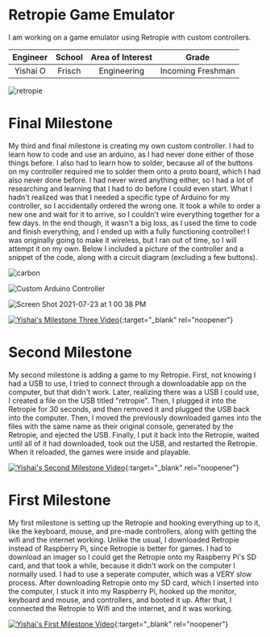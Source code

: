 ﻿# Retropie Game Emulator
I am working on a game emulator using Retropie with custom controllers.

| **Engineer** | **School** | **Area of Interest** | **Grade** |
|:--:|:--:|:--:|:--:|
| Yishai O | Frisch | Engineering | Incoming Freshman

![retropie](https://user-images.githubusercontent.com/87200931/125113420-a3b2b600-e0b6-11eb-86c2-c310786b610e.jpeg)
 
 
# Final Milestone
My third and final milestone is creating my own custom controller. I had to learn how to code and use an arduino, as I had never done either of those things before. I also had to learn how to solder, because all of the buttons on my controller required me to solder them onto a proto board, which I had also never done before. I had never wired anything either, so I had a lot of researching and learning that I had to do before I could even start. What I hadn't realized was that I needed a specific type of Arduino for my controller, so I accidentally ordered the wrong one. It took a while to order a new one and wait for it to arrive, so I couldn't wire everything together for a few days. In the end though, it wasn't a big loss, as I used the time to code and finish everything, and I ended up with a fully functioning controller! I was originally going to make it wireless, but I ran out of time, so I will attempt it on my own. Below I included a picture of the controller and a snippet of the code, along with a circuit diagram (excluding a few buttons).

![carbon](https://user-images.githubusercontent.com/87200931/126815258-028271ab-c74b-4342-9703-931f0e1926f0.png)


![Custom Arduino Controller](https://user-images.githubusercontent.com/87200931/126813439-331da317-6499-492a-a511-1cdc0fb86ab5.png)

![Screen Shot 2021-07-23 at 1 00 38 PM](https://user-images.githubusercontent.com/87200931/126816549-d1701c21-3a62-46ce-85bc-9959e759db91.png)


[![Yishai's Milestone Three Video](https://res.cloudinary.com/marcomontalbano/image/upload/v1626920891/video_to_markdown/images/youtube--88QBnu43oSg-c05b58ac6eb4c4700831b2b3070cd403.jpg)](https://youtu.be/88QBnu43oSg "Yishai's Milestone Three Video"){:target="_blank" rel="noopener"}

# Second Milestone
My second milestone is adding a game to my Retropie. First, not knowing I had a USB to use, I tried to connect through a downloadable app on the computer, but that didn't work. Later, realizing there was a USB I could use, I created a file on the USB titled "retropie". Then, I plugged it into the Retropie for 30 seconds, and then removed it and plugged the USB back into the computer. Then, I moved the previously downloaded games into the files with the same name as their original console, generated by the Retropie, and ejected the USB. Finally, I put it back into the Retropie, waited until all of it had downloaded, took out the USB, and restarted the Retropie. When it reloaded, the games were inside and playable.

[![Yishai's Second Milestone Video](https://res.cloudinary.com/marcomontalbano/image/upload/v1626375587/video_to_markdown/images/youtube--27X3TinS8Qs-c05b58ac6eb4c4700831b2b3070cd403.jpg)](https://youtu.be/27X3TinS8Qs "Yishai's Second Milestone Video"){:target="_blank" rel="noopener"}

# First Milestone
My first milestone is setting up the Retropie and hooking everything up to it, like the keyboard, mouse, and pre-made controllers, along with getting the wifi and the internet working. Unlike the usual, I downloaded Retropie instead of Raspberry Pi, since Retropie is better for games. I had to download an imager so I could get the Retropie onto my Raspberry Pi's SD card, and that took a while, because it didn't work on the computer I normally used. I had to use a seperate computer, which was a VERY slow process. After downloading Retropie onto my SD card, which I inserted into the computer, I stuck it into my Raspberry Pi, hooked up the monitor, keyboard and mouse, and controllers, and booted it up. After that, I connected the Retropie to Wifi and the internet, and it was working.

[![Yishai's First Milestone Video](https://res.cloudinary.com/marcomontalbano/image/upload/v1626227423/video_to_markdown/images/youtube--fx8tPrSoh9U-c05b58ac6eb4c4700831b2b3070cd403.jpg)](https://youtu.be/fx8tPrSoh9U "Yishai's First Milestone Video"){:target="_blank" rel="noopener"}
